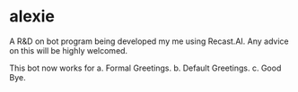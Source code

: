 # alexie
A R&D on bot program being developed my me using Recast.AI. 
Any advice on this will be highly welcomed. 

This bot now works for 
a. Formal Greetings.
b. Default Greetings.
c. Good Bye.


